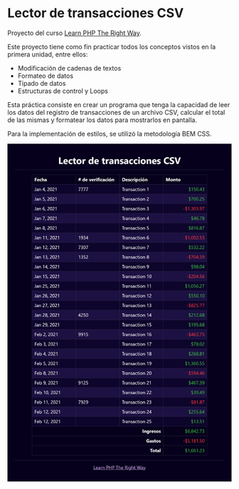 # Lector de transacciones CSV

Proyecto del curso [Learn PHP The Right Way](https://www.youtube.com/playlist?list=PLr3d3QYzkw2xabQRUpcZ_IBk9W50M9pe-).

Este proyecto tiene como fin practicar todos los conceptos vistos en la primera unidad, entre ellos:

- Modificación de cadenas de textos
- Formateo de datos
- Tipado de datos
- Estructuras de control y Loops

Esta práctica consiste en crear un programa que tenga la capacidad de leer los datos del registro de transacciones de un archivo CSV, calcular el total de las mismas y formatear los datos para mostrarlos en pantalla.

Para la implementación de estilos, se utilizó la metodología BEM CSS.

![Previsualización del proyecto](https://raw.githubusercontent.com/butt37fly/Lector-de-transacciones-CSV/main/Screenshot.png)
